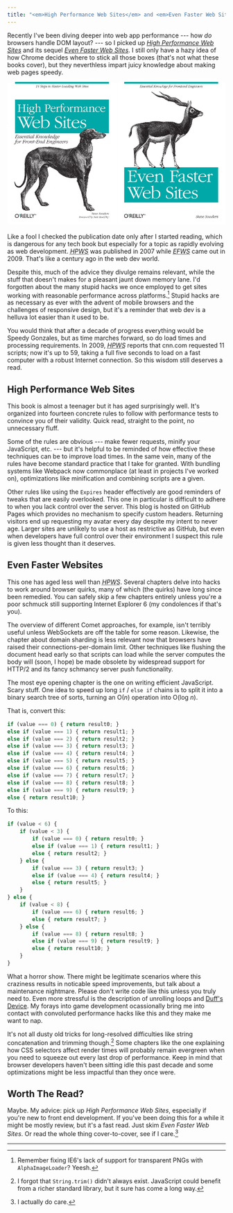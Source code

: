 ```yaml
---
title: "<em>High Performance Web Sites</em> and <em>Even Faster Web Sites</em>"
---
```


Recently I've been diving deeper into web app performance --- how *do* browsers handle DOM layout? --- so I picked up *[High Performance Web Sites](http://shop.oreilly.com/product/9780596529307.do)* and its sequel *[Even Faster Web Sites](http://shop.oreilly.com/product/9780596522315.do)*. I still only have a hazy idea of how Chrome decides where to stick all those boxes (that's not what these books cover), but they neverthless impart juicy knowledge about making web pages speedy.

<img alt="High Performance Web Sites and Even Faster Web Sites book covers" src="/images/hpws-and-efws.png">

Like a fool I checked the publication date only after I started reading, which is dangerous for any tech book but especially for a topic as rapidly evolving as web development. *<abbr title="High Performance Web Sites">HPWS</abbr>* was published in 2007 while *<abbr title="Even Faster Web Sites">EFWS</abbr>* came out in 2009. That's like a century ago in the web dev world.

Despite this, much of the advice they divulge remains relevant, while the stuff that doesn't makes for a pleasant jaunt down memory lane. I'd forgotten about the many stupid hacks we once employed to get sites working with reasonable performance across platforms.[^1] Stupid hacks are as necessary as ever with the advent of mobile browsers and the challenges of responsive design, but it's a reminder that web dev is a helluva lot easier than it used to be.

You would think that after a decade of progress everything would be Speedy Gonzales, but as time marches forward, so do load times and processing requirements. In 2009, *<abbr title="High Performance Web Sites">HPWS</abbr>* reports that cnn.com requested 11 scripts; now it's up to 59, taking a full five seconds to load on a fast computer with a robust Internet connection. So this wisdom still deserves a read.

## High Performance Web Sites

This book is almost a teenager but it has aged surprisingly well. It's organized into fourteen concrete rules to follow with performance tests to convince you of their validity. Quick read, straight to the point, no unnecessary fluff.

Some of the rules are obvious --- make fewer requests, minify your JavaScript, etc. --- but it's helpful to be reminded of how effective these techniques can be to improve load times. In the same vein, many of the rules have become standard practice that I take for granted. With bundling systems like Webpack now commonplace (at least in projects I've worked on), optimizations like minification and combining scripts are a given.

Other rules like using the `Expires` header effectively are good reminders of tweaks that are easily overlooked. This one in particular is difficult to adhere to when you lack control over the server. This blog is hosted on GitHub Pages which provides no mechanism to specify custom headers. Returning visitors end up requesting my avatar every day despite my intent to never age. Larger sites are unlikely to use a host as restrictive as GitHub, but even when developers have full control over their environment I suspect this rule is given less thought than it deserves.

## Even Faster Websites

This one has aged less well than *<abbr title="High Performance Web Sites">HPWS</abbr>*. Several chapters delve into hacks to work around browser quirks, many of which (the quirks) have long since been remedied. You can safely skip a few chapters entirely unless you're a poor schmuck still supporting Internet Explorer 6 (my condolences if that's you).

The overview of different Comet approaches, for example, isn't terribly useful unless WebSockets are off the table for some reason. Likewise, the chapter about domain sharding is less relevant now that browsers have raised their connections-per-domain limit. Other techniques like flushing the document head early so that scripts can load while the server computes the body will (soon, I hope) be made obsolete by widespread support for HTTP/2 and its fancy schmancy server push functionality.

The most eye opening chapter is the one on writing efficient JavaScript. Scary stuff. One idea to speed up long `if` / `else if` chains is to split it into a binary search tree of sorts, turning an O(*n*) operation into O(log *n*).

That is, convert this:

```javascript
if (value === 0) { return result0; }
else if (value === 1) { return result1; }
else if (value === 2) { return result2; }
else if (value === 3) { return result3; }
else if (value === 4) { return result4; }
else if (value === 5) { return result5; }
else if (value === 6) { return result6; }
else if (value === 7) { return result7; }
else if (value === 8) { return result8; }
else if (value === 9) { return result9; }
else { return result10; }
```

To this:

```javascript
if (value < 6) {
    if (value < 3) {
        if (value === 0) { return result0; }
        else if (value === 1) { return result1; }
        else { return result2; }
    } else {
        if (value === 3) { return result3; }
        else if (value === 4) { return result4; }
        else { return result5; }
    }
} else {
    if (value < 8) {
        if (value === 6) { return result6; }
        else { return result7; }
    } else {
        if (value === 8) { return result8; }
        else if (value === 9) { return result9; }
        else { return result10; }
    }
}
```

What a horror show. There might be legitimate scenarios where this craziness results in noticable speed improvements, but talk about a maintenance nightmare. Please don't write code like this unless you truly need to. Even more stressful is the description of unrolling loops and [Duff's Device](https://en.wikipedia.org/wiki/Duff's_device). My forays into game development ocassionally bring me into contact with convoluted performance hacks like this and they make me want to nap.

It's not all dusty old tricks for long-resolved difficulties like string concatenation and trimming though.[^2] Some chapters like the one explaining how CSS selectors affect render times will probably remain evergreen when you need to squeeze out every last drop of performance. Keep in mind that browser developers haven't been sitting idle this past decade and some optimizations might be less impactful than they once were.

## Worth The Read?

Maybe. My advice: pick up *High Performance Web Sites*, especially if you're new to front end development. If you've been doing this for a while it might be mostly review, but it's a fast read. Just skim *Even Faster Web Sites*. Or read the whole thing cover-to-cover, see if I care.[^3]

---

[^1]: Remember fixing IE6's lack of support for transparent PNGs with `AlphaImageLoader`? Yeesh.

[^2]: I forgot that `String.trim()` didn't always exist. JavaScript could benefit from a richer standard library, but it sure has come a long way.

[^3]: I actually do care.
